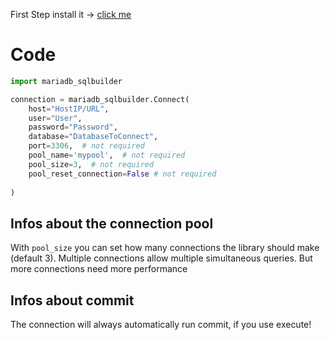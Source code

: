 First Step install it -> [click me](https://github.com/princessmiku/MariaDB-SQLBuilder/wiki/Installation)

# Code
````python
import mariadb_sqlbuilder

connection = mariadb_sqlbuilder.Connect(
    host="HostIP/URL",
    user="User",
    password="Password",
    database="DatabaseToConnect",
    port=3306,  # not required
    pool_name='mypool',  # not required
    pool_size=3,  # not required
    pool_reset_connection=False # not required
    
)
````

## Infos about the connection pool
With `pool_size` you can set how many connections the library should make (default 3). 
Multiple connections allow multiple simultaneous queries. But more connections need more performance

## Infos about commit
The connection will always automatically run commit, if you use execute!